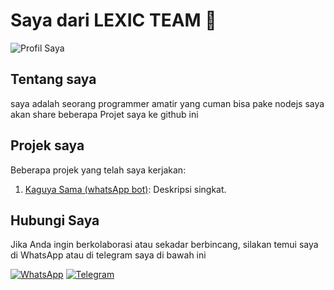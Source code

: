 # Saya dari LEXIC TEAM 👋

![Profil Saya](link_gambar_profil)

## Tentang saya

saya adalah seorang programmer amatir yang cuman bisa pake nodejs
saya akan share beberapa Projet saya ke github ini

## Projek saya

Beberapa projek yang telah saya kerjakan:

1. [Kaguya Sama (whatsApp bot)](link_projek1): Deskripsi singkat.

## Hubungi Saya

Jika Anda ingin berkolaborasi atau sekadar berbincang, silakan temui saya di WhatsApp atau di telegram saya di bawah ini

[![WhatsApp](https://img.shields.io/badge/WhatsApp-Chat-green?style=for-the-badge&logo=whatsapp)](https://wa.me/)
[![Telegram](https://img.shields.io/badge/Telegram-Chats-blue?style=for-the-badge&logo=telegram)](https://wa.me/)
